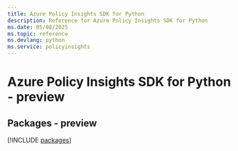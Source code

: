 ```yaml
---
title: Azure Policy Insights SDK for Python
description: Reference for Azure Policy Insights SDK for Python
ms.date: 05/08/2025
ms.topic: reference
ms.devlang: python
ms.service: policyinsights
---
```

# Azure Policy Insights SDK for Python - preview
## Packages - preview
[!INCLUDE [packages](policy-insights-index.md)]